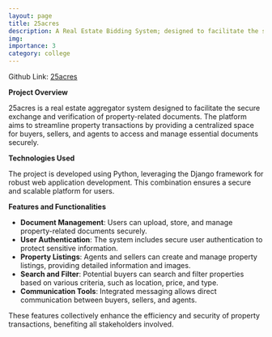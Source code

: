 ```yaml
---
layout: page
title: 25acres
description: A Real Estate Bidding System; designed to facilitate the secure exchange and verification of property-related documents.
img: 
importance: 3
category: college
---
```


Github Link: [25acres](https://github.com/guptasameer112/25acres)

**Project Overview**

25acres is a real estate aggregator system designed to facilitate the secure exchange and verification of property-related documents. The platform aims to streamline property transactions by providing a centralized space for buyers, sellers, and agents to access and manage essential documents securely.

**Technologies Used**

The project is developed using Python, leveraging the Django framework for robust web application development. This combination ensures a secure and scalable platform for users.

**Features and Functionalities**

- **Document Management**: Users can upload, store, and manage property-related documents securely.
- **User Authentication**: The system includes secure user authentication to protect sensitive information.
- **Property Listings**: Agents and sellers can create and manage property listings, providing detailed information and images.
- **Search and Filter**: Potential buyers can search and filter properties based on various criteria, such as location, price, and type.
- **Communication Tools**: Integrated messaging allows direct communication between buyers, sellers, and agents.

These features collectively enhance the efficiency and security of property transactions, benefiting all stakeholders involved. 